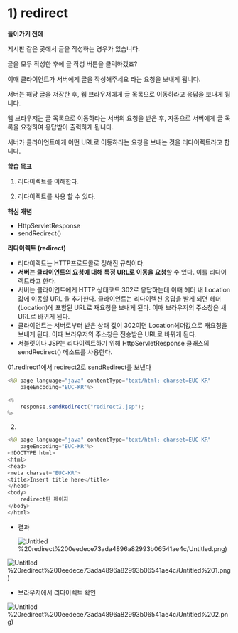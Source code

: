 # 1) redirect

**들어가기 전에**

게시판 같은 곳에서 글을 작성하는 경우가 있습니다.

글을 모두 작성한 후에 글 작성 버튼을 클릭하겠죠?

이때 클라이언트가 서버에게 글을 작성해주세요 라는 요청을 보내게 됩니다.

서버는 해당 글을 저장한 후, 웹 브라우저에게 글 목록으로 이동하라고 응답을 보내게 됩니다.

웹 브라우저는 글 목록으로 이동하라는 서버의 요청을 받은 후, 자동으로 서버에게 글 목록을 요청하여 응답받아 출력하게 됩니다.

서버가 클라이언트에게 어떤 URL로 이동하라는 요청을 보내는 것을 리다이렉트라고 합니다.

**학습 목표**

1) 리다이렉트를 이해한다.

2) 리다이렉트를 사용 할 수 있다.

**핵심 개념**

- HttpServletResponse
- sendRedirect()

**리다이렉트 (redirect)**

- 리다이렉트는 HTTP프로토콜로 정해진 규칙이다.
- **서버는 클라이언트의 요청에 대해 특정 URL로 이동을 요청**할 수 있다. 이를 리다이렉트라고 한다.
- 서버는 클라이언트에게 HTTP 상태코드 302로 응답하는데 이때 헤더 내 Location 값에 이동할 URL 을 추가한다. 클라이언트는 리다이렉션 응답을 받게 되면 헤더(Location)에 포함된 URL로 재요청을 보내게 된다. 이때 브라우저의 주소창은 새 URL로 바뀌게 된다.
- 클라이언트는 서버로부터 받은 상태 값이 302이면 Location헤더값으로 재요청을 보내게 된다. 이때 브라우저의 주소창은 전송받은 URL로 바뀌게 된다.
- 서블릿이나 JSP는 리다이렉트하기 위해 HttpServletResponse 클래스의 sendRedirect() 메소드를 사용한다.

01.redirect1에서 redirect2로 sendRedirect를 보낸다

```java
<%@ page language="java" contentType="text/html; charset=EUC-KR"
    pageEncoding="EUC-KR"%>

<%
	response.sendRedirect("redirect2.jsp");
%>
```

02.

```java
<%@ page language="java" contentType="text/html; charset=EUC-KR"
    pageEncoding="EUC-KR"%>
<!DOCTYPE html>
<html>
<head>
<meta charset="EUC-KR">
<title>Insert title here</title>
</head>
<body>
	redirect된 페이지 
</body>
</html>
```

- 결과
    
    ![Untitled](1)%20redirect%200eedece73ada4896a82993b06541ae4c/Untitled.png)
    

![Untitled](1)%20redirect%200eedece73ada4896a82993b06541ae4c/Untitled%201.png)

- 브라우저에서 리다이렉트 확인

![Untitled](1)%20redirect%200eedece73ada4896a82993b06541ae4c/Untitled%202.png)